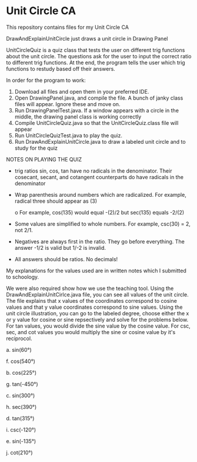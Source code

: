 # Unit Circle CA
This repository contains files for my Unit Circle CA

DrawAndExplainUnitCircle just draws a unit circle in Drawing Panel

UnitCircleQuiz is a quiz class that tests the user on different trig functions
about the unit circle. The questions ask for the user to input the correct ratio to different trig functions. At the end, the program tells the user which trig functions to restudy based off their answers.

In order for the program to work:

1. Download all files and open them in your preferred IDE. 
2. Open DrawingPanel.java, and compile the file. A bunch of janky class files will appear. Ignore these and move on.
3. Run DrawingPanelTest.java. If a window appears with a circle in the middle, the drawing panel class is working correctly
4. Compile UnitCircleQuiz.java so that the UnitCircleQuiz.class file will appear
5. Run UnitCircleQuizTest.java to play the quiz.
6. Run DrawAndExplainUnitCircle.java to draw a labeled unit circle and to study for the quiz

NOTES ON PLAYING THE QUIZ
- trig ratios sin, cos, tan have no radicals in the denominator. Their cosecant, secant, and cotangent counterparts do have radicals in the denominator

- Wrap parenthesis around numbers which are radicalized. For example, radical three should appear as (3)

	o For example, cos(135) would equal -(2)/2 but sec(135) equals -2/(2)
	
- Some values are simplified to whole numbers. For example, csc(30) = 2, not 2/1.

- Negatives are always first in the ratio. They go before everything. The answer -1/2 is valid but 1/-2 is invalid.

- All answers should be ratios. No decimals!

My explanations for the values used are in written notes which I submitted to schoology.

We were also required show how we use the teaching tool. Using the DrawAndExplainUnitCirlce.java file, you can see all values of the unit circle. The file explains that x values of the coordinates correspond to cosine values and that y value coordinates correspond to sine values. Using the unit circle illustration, you can go to the labeled degree, choose either the x or y value for cosine or sine repsectively and solve for the problems below. For tan values, you would divide the sine value by the cosine value. For csc, sec, and cot values you would multiply the sine or cosine value by it's reciprocol.


a. sin(60°)

f. cos(540°)

b. cos(225°)

g. tan(-450°)

c. sin(300°)

h. sec(390°)

d. tan(315°)

i. csc(-120°)

e. sin(-135°)

j. cot(210°)
